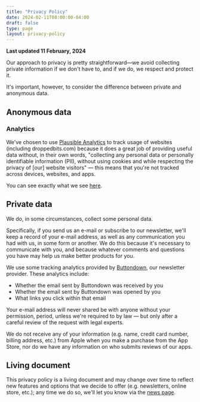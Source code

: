 ```yaml
---
title: "Privacy Policy"
date: 2024-02-11T08:00:00-04:00
draft: false
type: page
layout: privacy-policy
---
```


**Last updated 11 February, 2024**

Our approach to privacy is pretty straightforward—we avoid collecting private information if we don't have to, and if we do, we respect and protect it.

It's important, however, to consider the difference between private and anonymous data.

## Anonymous data

### Analytics

We've chosen to use [Plausible Analytics](https://plausible.io) to track usage of websites (including droppedbits.com) because it does a great job of providing useful data without, in their own words, "collecting any personal data or personally identifiable information (PII), without using cookies and while respecting the privacy of [our] website visitors" — this means that you're not tracked across devices, websites, and apps.

You can see exactly what we see [here](https://plausible.io/droppedbits.com).

## Private data

We do, in some circumstances, collect some personal data.

Specifically, if you send us an e-mail or subscribe to our newsletter, we'll keep a record of your e-mail address, as well as any communication you had with us, in some form or another. We do this because it's necessary to communicate with you, and because whatever comments and questions you have may help us make better products for you.

We use some tracking analytics provided by [Buttondown](https://buttondown.email), our newsletter provider. These analytics include:
- Whether the email sent by Buttondown was received by you
- Whether the email sent by Buttondown was opened by you
- What links you click within that email

Your e-mail address will never shared be with anyone without your permission, period, unless we're required to by law — but only after a careful review of the request with legal experts.

We do not receive any of your information (e.g. name, credit card number, billing address, etc.) from Apple when you make a purchase from the App Store, nor do we have any information on who submits reviews of our apps.

## Living document

This privacy policy is a living document and may change over time to reflect new features and options that we decide to offer (e.g. newsletters, online store, etc.); any time we do so, we'll let you know via the [news page](http://www.droppedbits.com/news/).